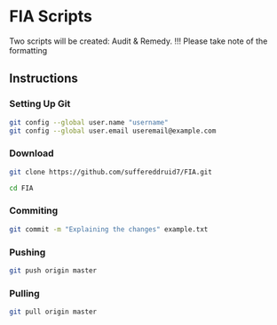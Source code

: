 # FIA Scripts

Two scripts will be created: Audit & Remedy.
!!! Please take note of the formatting

## Instructions

### Setting Up Git

```bash
git config --global user.name "username"
git config --global user.email useremail@example.com
```

### Download

```bash
git clone https://github.com/suffereddruid7/FIA.git
```

```bash
cd FIA
```

### Commiting

```bash
git commit -m "Explaining the changes" example.txt
```

### Pushing

```bash
git push origin master
```

### Pulling

```bash
git pull origin master
```

